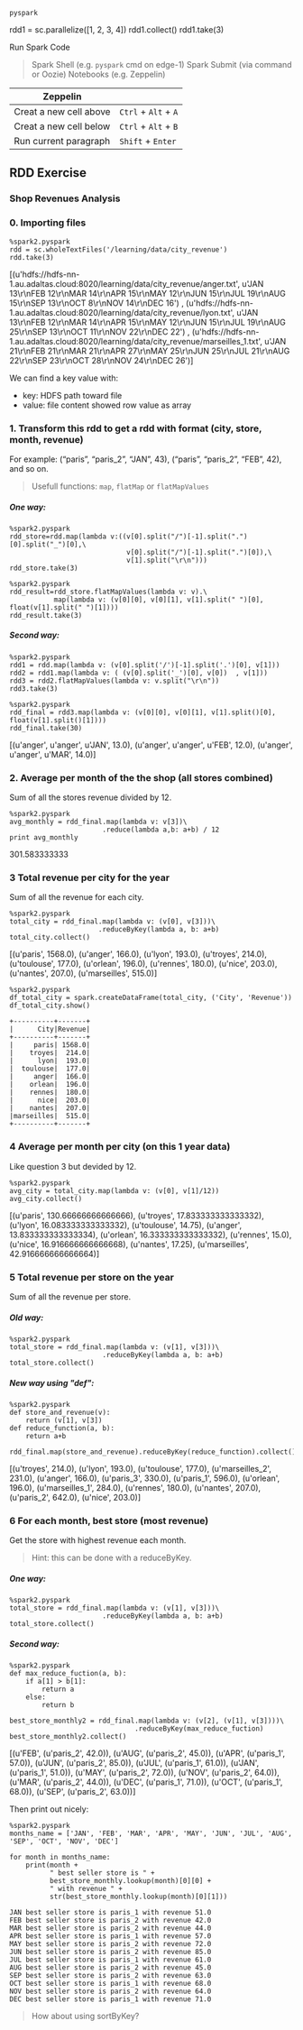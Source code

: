 `pyspark`

rdd1 = sc.parallelize([1, 2, 3, 4])
rdd1.collect()
rdd1.take(3)

Run Spark Code
> Spark Shell (e.g. `pyspark` cmd on edge-1)
> Spark Submit (via command or Oozie)
> Notebooks (e.g. Zeppelin)

|Zeppelin||
| --- | --- |
|Creat a new cell above|`Ctrl` + `Alt` + `A`|
|Creat a new cell below|`Ctrl` + `Alt` + `B`|
|Run current paragraph|`Shift` + `Enter`|

## RDD Exercise

### Shop Revenues Analysis

### 0. Importing files

```
%spark2.pyspark
rdd = sc.wholeTextFiles('/learning/data/city_revenue')
rdd.take(3)
```

[(u'hdfs://hdfs-nn-1.au.adaltas.cloud:8020/learning/data/city_revenue/anger.txt', u'JAN 13\r\nFEB 12\r\nMAR 14\r\nAPR 15\r\nMAY 12\r\nJUN 15\r\nJUL 19\r\nAUG 15\r\nSEP 13\r\nOCT 8\r\nNOV 14\r\nDEC 16')
, (u'hdfs://hdfs-nn-1.au.adaltas.cloud:8020/learning/data/city_revenue/lyon.txt', u'JAN 13\r\nFEB 12\r\nMAR 14\r\nAPR 15\r\nMAY 12\r\nJUN 15\r\nJUL 19\r\nAUG 25\r\nSEP 13\r\nOCT 11\r\nNOV 22\r\nDEC 22')
, (u'hdfs://hdfs-nn-1.au.adaltas.cloud:8020/learning/data/city_revenue/marseilles_1.txt', u'JAN 21\r\nFEB 21\r\nMAR 21\r\nAPR 27\r\nMAY 25\r\nJUN 25\r\nJUL 21\r\nAUG 22\r\nSEP 23\r\nOCT 28\r\nNOV 24\r\nDEC 26')]

We can find a key value with:
* key: HDFS path toward file
* value: file content showed row value as array

### 1. Transform this rdd to get a rdd with format (city, store, month, revenue)

For example: (“paris”, “paris_2”, “JAN”, 43), (“paris”, “paris_2”, “FEB”, 42), and so on.

> Usefull functions: `map`, `flatMap` or `flatMapValues`

##### One way:

```
%spark2.pyspark
rdd_store=rdd.map(lambda v:((v[0].split("/")[-1].split(".")[0].split("_")[0],\
                             v[0].split("/")[-1].split(".")[0]),\
                             v[1].split("\r\n")))                
rdd_store.take(3)
```
```
%spark2.pyspark
rdd_result=rdd_store.flatMapValues(lambda v: v).\
           map(lambda v: (v[0][0], v[0][1], v[1].split(" ")[0], float(v[1].split(" ")[1])))
rdd_result.take(3)
```

##### Second way:

```
%spark2.pyspark
rdd1 = rdd.map(lambda v: (v[0].split('/')[-1].split('.')[0], v[1]))
rdd2 = rdd1.map(lambda v: ( (v[0].split('_')[0], v[0])  , v[1]))
rdd3 = rdd2.flatMapValues(lambda v: v.split("\r\n"))
rdd3.take(3)
```

```
%spark2.pyspark
rdd_final = rdd3.map(lambda v: (v[0][0], v[0][1], v[1].split()[0], float(v[1].split()[1])))
rdd_final.take(30)
```

[(u'anger', u'anger', u'JAN', 13.0), (u'anger', u'anger', u'FEB', 12.0), (u'anger', u'anger', u'MAR', 14.0)]

### 2. Average per month of the the shop (all stores combined)

Sum of all the stores revenue divided by 12.

```
%spark2.pyspark
avg_monthly = rdd_final.map(lambda v: v[3])\
                       .reduce(lambda a,b: a+b) / 12
print avg_monthly
```

301.583333333

### 3 Total revenue per city for the year

Sum of all the revenue for each city.

```
%spark2.pyspark
total_city = rdd_final.map(lambda v: (v[0], v[3]))\
                      .reduceByKey(lambda a, b: a+b)
total_city.collect()
```

[(u'paris', 1568.0), (u'anger', 166.0), (u'lyon', 193.0), (u'troyes', 214.0), (u'toulouse', 177.0), (u'orlean', 196.0), (u'rennes', 180.0), (u'nice', 203.0), (u'nantes', 207.0), (u'marseilles', 515.0)]

```
%spark2.pyspark
df_total_city = spark.createDataFrame(total_city, ('City', 'Revenue'))
df_total_city.show()
```

```
+----------+-------+
|      City|Revenue|
+----------+-------+
|     paris| 1568.0|
|    troyes|  214.0|
|      lyon|  193.0|
|  toulouse|  177.0|
|     anger|  166.0|
|    orlean|  196.0|
|    rennes|  180.0|
|      nice|  203.0|
|    nantes|  207.0|
|marseilles|  515.0|
+----------+-------+
```

### 4 Average per month per city (on this 1 year data)

Like question 3 but devided by 12.

```
%spark2.pyspark
avg_city = total_city.map(lambda v: (v[0], v[1]/12))
avg_city.collect()
```

[(u'paris', 130.66666666666666), (u'troyes', 17.833333333333332), (u'lyon', 16.083333333333332), (u'toulouse', 14.75), (u'anger', 13.833333333333334), (u'orlean', 16.333333333333332), (u'rennes', 15.0), (u'nice', 16.916666666666668), (u'nantes', 17.25), (u'marseilles', 42.916666666666664)]

### 5 Total revenue per store on the year

Sum of all the revenue per store.

##### Old way:

```
%spark2.pyspark
total_store = rdd_final.map(lambda v: (v[1], v[3]))\
                       .reduceByKey(lambda a, b: a+b)
total_store.collect()
```

##### New way using "def":

```
%spark2.pyspark
def store_and_revenue(v):
    return (v[1], v[3])
def reduce_function(a, b):
    return a+b

rdd_final.map(store_and_revenue).reduceByKey(reduce_function).collect()
```

[(u'troyes', 214.0), (u'lyon', 193.0), (u'toulouse', 177.0), (u'marseilles_2', 231.0), (u'anger', 166.0), (u'paris_3', 330.0), (u'paris_1', 596.0), (u'orlean', 196.0), (u'marseilles_1', 284.0), (u'rennes', 180.0), (u'nantes', 207.0), (u'paris_2', 642.0), (u'nice', 203.0)]

### 6 For each month, best store (most revenue)

Get the store with highest revenue each month.

> Hint: this can be done with a reduceByKey.

##### One way:

```
%spark2.pyspark
total_store = rdd_final.map(lambda v: (v[1], v[3]))\
                       .reduceByKey(lambda a, b: a+b)
total_store.collect()
```

##### Second way:

```
%spark2.pyspark
def max_reduce_fuction(a, b):
    if a[1] > b[1]:
        return a
    else:
        return b
        
best_store_monthly2 = rdd_final.map(lambda v: (v[2], (v[1], v[3])))\
                               .reduceByKey(max_reduce_fuction)
best_store_monthly2.collect()
```

[(u'FEB', (u'paris_2', 42.0)), (u'AUG', (u'paris_2', 45.0)), (u'APR', (u'paris_1', 57.0)), (u'JUN', (u'paris_2', 85.0)), (u'JUL', (u'paris_1', 61.0)), (u'JAN', (u'paris_1', 51.0)), (u'MAY', (u'paris_2', 72.0)), (u'NOV', (u'paris_2', 64.0)), (u'MAR', (u'paris_2', 44.0)), (u'DEC', (u'paris_1', 71.0)), (u'OCT', (u'paris_1', 68.0)), (u'SEP', (u'paris_2', 63.0))]

Then print out nicely:

```
%spark2.pyspark
months_name = ['JAN', 'FEB', 'MAR', 'APR', 'MAY', 'JUN', 'JUL', 'AUG', 'SEP', 'OCT', 'NOV', 'DEC']

for month in months_name:
    print(month + 
          " best seller store is " + 
          best_store_monthly.lookup(month)[0][0] + 
          " with revenue " + 
          str(best_store_monthly.lookup(month)[0][1]))
```

```
JAN best seller store is paris_1 with revenue 51.0
FEB best seller store is paris_2 with revenue 42.0
MAR best seller store is paris_2 with revenue 44.0
APR best seller store is paris_1 with revenue 57.0
MAY best seller store is paris_2 with revenue 72.0
JUN best seller store is paris_2 with revenue 85.0
JUL best seller store is paris_1 with revenue 61.0
AUG best seller store is paris_2 with revenue 45.0
SEP best seller store is paris_2 with revenue 63.0
OCT best seller store is paris_1 with revenue 68.0
NOV best seller store is paris_2 with revenue 64.0
DEC best seller store is paris_1 with revenue 71.0
```

> How about using sortByKey?
